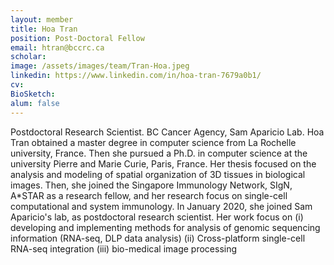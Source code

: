 ```yaml
---
layout: member
title: Hoa Tran
position: Post-Doctoral Fellow
email: htran@bccrc.ca
scholar: 
image: /assets/images/team/Tran-Hoa.jpeg
linkedin: https://www.linkedin.com/in/hoa-tran-7679a0b1/
cv: 
BioSketch: 
alum: false
---
```


Postdoctoral Research Scientist. BC Cancer Agency, Sam Aparicio Lab. 
Hoa Tran obtained a master degree in computer science from La Rochelle university,
France. Then she pursued a Ph.D. in computer science at the university Pierre
and Marie Curie, Paris, France. Her thesis focused on the analysis and
modeling of spatial organization of 3D tissues in biological images. Then, she
joined the Singapore Immunology Network, SIgN, A*STAR as a research fellow, and her
research focus on single-cell computational and system immunology. In January 2020, she joined Sam Aparicio's lab, as postdoctoral research scientist. Her work focus on (i) developing and implementing methods for analysis of genomic sequencing information (RNA-seq, DLP data analysis) (ii) Cross-platform single-cell RNA-seq integration (iii) bio-medical image processing
